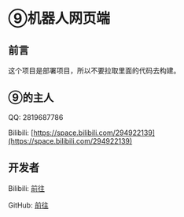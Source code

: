 # ⑨机器人网页端

## 前言
这个项目是部署项目，所以不要拉取里面的代码去构建。

## ⑨的主人
QQ: 2819687786

Bilibili: [https://space.bilibili.com/294922139](https://space.bilibili.com/294922139)

## 开发者
Bilibili: [前往](https://space.bilibili.com/3342738)

GitHub: [前往](https://github.com/Vincent-the-gamer)